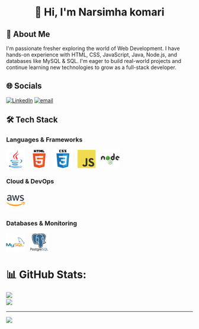 <div align="center">
  <h1>👋 Hi, I'm Narsimha komari </h1>
</div>

## 🚀 About Me

I'm  passionate fresher exploring the world of Web Development.
I have hands-on experience with HTML, CSS, JavaScript, Java, Node.js, and databases like MySQL & SQL.
I'm eager to build real-world projects and continue learning new technologies to grow as a full-stack developer.

## 🌐 Socials

[![LinkedIn](https://img.shields.io/badge/LinkedIn-%230077B5.svg?logo=linkedin&logoColor=white)](https://www.linkedin.com/in/knarsimha) [![email](https://img.shields.io/badge/Email-D14836?logo=gmail&logoColor=white)](mailto:krayudu98@gmail.com) 

## 🛠️ Tech Stack

### **Languages & Frameworks**
<p align="left">
  <img src="https://raw.githubusercontent.com/devicons/devicon/master/icons/java/java-original.svg" alt="java" width="50" height="50" style="margin-right:10px"/>
  <img src="https://raw.githubusercontent.com/devicons/devicon/master/icons/html5/html5-original-wordmark.svg" alt="html5" width="50" height="50" style="margin-right:10px"/>
  <img src="https://raw.githubusercontent.com/devicons/devicon/master/icons/css3/css3-original-wordmark.svg" alt="css3" width="50" height="50" style="margin-right:10px"/>
   <img src="https://raw.githubusercontent.com/devicons/devicon/master/icons/javascript/javascript-original.svg" alt="javascript" width="50" height="50" style="margin-right:10px"/>
  <img src="https://raw.githubusercontent.com/devicons/devicon/master/icons/nodejs/nodejs-original-wordmark.svg" alt="nodejs" width="50" height="50" style="margin-right:10px"/>
  
</p>

### **Cloud & DevOps**
<p align="left">
  <img src="https://raw.githubusercontent.com/devicons/devicon/master/icons/amazonwebservices/amazonwebservices-original-wordmark.svg" alt="aws" width="50" height="50" style="margin-right:10px"/>
</p>

### **Databases & Monitoring**
<p align="left">
  <img src="https://raw.githubusercontent.com/devicons/devicon/master/icons/mysql/mysql-original-wordmark.svg" alt="mysql" width="50" height="50" style="margin-right:10px"/>
  <img src="https://raw.githubusercontent.com/devicons/devicon/master/icons/postgresql/postgresql-original-wordmark.svg" alt="postgresql" width="50" height="50" style="margin-right:10px"/>
  
</p>


# 📊 GitHub Stats:
![](https://github-readme-stats.vercel.app/api?username=Narsimha-komari&theme=dark&hide_border=false&include_all_commits=false&count_private=false)<br/>
![](https://github-readme-stats.vercel.app/api/top-langs/?username=Narsimha-komari&theme=dark&hide_border=false&include_all_commits=false&count_private=false&layout=compact)

---
[![](https://visitcount.itsvg.in/api?id=Narsimha-komari&icon=0&color=0)](https://visitcount.itsvg.in)

<!-- Proudly created with GPRM ( https://gprm.itsvg.in ) -->
